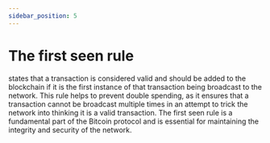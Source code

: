```yaml
---
sidebar_position: 5
---
```


# The first seen rule

states that a transaction is considered valid and should be added to the blockchain if it is the first instance of that transaction being broadcast to the network. This rule helps to prevent double spending, as it ensures that a transaction cannot be broadcast multiple times in an attempt to trick the network into thinking it is a valid transaction. The first seen rule is a fundamental part of the Bitcoin protocol and is essential for maintaining the integrity and security of the network.